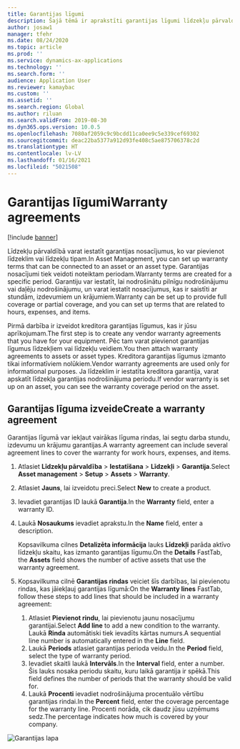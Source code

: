 ```yaml
---
title: Garantijas līgumi
description: Šajā tēmā ir aprakstīti garantijas līgumi līdzekļu pārvaldībā.
author: josaw1
manager: tfehr
ms.date: 08/24/2020
ms.topic: article
ms.prod: ''
ms.service: dynamics-ax-applications
ms.technology: ''
ms.search.form: ''
audience: Application User
ms.reviewer: kamaybac
ms.custom: ''
ms.assetid: ''
ms.search.region: Global
ms.author: riluan
ms.search.validFrom: 2019-08-30
ms.dyn365.ops.version: 10.0.5
ms.openlocfilehash: 7080af2059c9c9bcdd11ca0ee9c5e339cef69302
ms.sourcegitcommit: deac22ba5377a912d93fe408c5ae875706378c2d
ms.translationtype: HT
ms.contentlocale: lv-LV
ms.lasthandoff: 01/16/2021
ms.locfileid: "5021508"
---
```

# <a name="warranty-agreements"></a><span data-ttu-id="37a1a-103">Garantijas līgumi</span><span class="sxs-lookup"><span data-stu-id="37a1a-103">Warranty agreements</span></span>

[!include [banner](../../includes/banner.md)]

 


<span data-ttu-id="37a1a-104">Līdzekļu pārvaldībā varat iestatīt garantijas nosacījumus, ko var pievienot līdzeklim vai līdzekļu tipam.</span><span class="sxs-lookup"><span data-stu-id="37a1a-104">In Asset Management, you can set up warranty terms that can be connected to an asset or an asset type.</span></span> <span data-ttu-id="37a1a-105">Garantijas nosacījumi tiek veidoti noteiktam periodam.</span><span class="sxs-lookup"><span data-stu-id="37a1a-105">Warranty terms are created for a specific period.</span></span> <span data-ttu-id="37a1a-106">Garantiju var iestatīt, lai nodrošinātu pilnīgu nodrošinājumu vai daļēju nodrošinājumu, un varat iestatīt nosacījumus, kas ir saistīti ar stundām, izdevumiem un krājumiem.</span><span class="sxs-lookup"><span data-stu-id="37a1a-106">Warranty can be set up to provide full coverage or partial coverage, and you can set up terms that are related to hours, expenses, and items.</span></span>

<span data-ttu-id="37a1a-107">Pirmā darbība ir izveidot kreditora garantijas līgumus, kas ir jūsu aprīkojumam.</span><span class="sxs-lookup"><span data-stu-id="37a1a-107">The first step is to create any vendor warranty agreements that you have for your equipment.</span></span> <span data-ttu-id="37a1a-108">Pēc tam varat pievienot garantijas līgumus līdzekļiem vai līdzekļu veidiem.</span><span class="sxs-lookup"><span data-stu-id="37a1a-108">You then attach warranty agreements to assets or asset types.</span></span> <span data-ttu-id="37a1a-109">Kreditora garantijas līgumus izmanto tikai informatīviem nolūkiem.</span><span class="sxs-lookup"><span data-stu-id="37a1a-109">Vendor warranty agreements are used only for informational purposes.</span></span> <span data-ttu-id="37a1a-110">Ja līdzeklim ir iestatīta kreditora garantija, varat apskatīt līdzekļa garantijas nodrošinājuma periodu.</span><span class="sxs-lookup"><span data-stu-id="37a1a-110">If vendor warranty is set up on an asset, you can see the warranty coverage period on the asset.</span></span>

## <a name="create-a-warranty-agreement"></a><span data-ttu-id="37a1a-111">Garantijas līguma izveide</span><span class="sxs-lookup"><span data-stu-id="37a1a-111">Create a warranty agreement</span></span>

<span data-ttu-id="37a1a-112">Garantijas līgumā var iekļaut vairākas līguma rindas, lai segtu darba stundu, izdevumu un krājumu garantijas.</span><span class="sxs-lookup"><span data-stu-id="37a1a-112">A warranty agreement can include several agreement lines to cover the warranty for work hours, expenses, and items.</span></span>

1. <span data-ttu-id="37a1a-113">Atlasiet **Līdzekļu pārvaldība** \> **Iestatīšana** \> **Līdzekļi** \> **Garantija**.</span><span class="sxs-lookup"><span data-stu-id="37a1a-113">Select **Asset management** \> **Setup** \> **Assets** \> **Warranty**.</span></span>
2. <span data-ttu-id="37a1a-114">Atlasiet **Jauns**, lai izveidotu preci.</span><span class="sxs-lookup"><span data-stu-id="37a1a-114">Select **New** to create a product.</span></span>
3. <span data-ttu-id="37a1a-115">Ievadiet garantijas ID laukā **Garantija**.</span><span class="sxs-lookup"><span data-stu-id="37a1a-115">In the **Warranty** field, enter a warranty ID.</span></span> 
4. <span data-ttu-id="37a1a-116">Laukā **Nosaukums** ievadiet aprakstu.</span><span class="sxs-lookup"><span data-stu-id="37a1a-116">In the **Name** field, enter a description.</span></span>

    <span data-ttu-id="37a1a-117">Kopsavilkuma cilnes **Detalizēta informācija** lauks **Līdzekļi** parāda aktīvo līdzekļu skaitu, kas izmanto garantijas līgumu.</span><span class="sxs-lookup"><span data-stu-id="37a1a-117">On the **Details** FastTab, the **Assets** field shows the number of active assets that use the warranty agreement.</span></span>

5. <span data-ttu-id="37a1a-118">Kopsavilkuma cilnē **Garantijas rindas** veiciet šīs darbības, lai pievienotu rindas, kas jāiekļauj garantijas līgumā:</span><span class="sxs-lookup"><span data-stu-id="37a1a-118">On the **Warranty lines** FastTab, follow these steps to add lines that should be included in a warranty agreement:</span></span>

    1. <span data-ttu-id="37a1a-119">Atlasiet **Pievienot rindu**, lai pievienotu jaunu nosacījumu garantijai.</span><span class="sxs-lookup"><span data-stu-id="37a1a-119">Select **Add line** to add a new condition to the warranty.</span></span> <span data-ttu-id="37a1a-120">Laukā **Rinda** automātiski tiek ievadīts kārtas numurs.</span><span class="sxs-lookup"><span data-stu-id="37a1a-120">A sequential line number is automatically entered in the **Line** field.</span></span>
    2. <span data-ttu-id="37a1a-121">Laukā **Periods** atlasiet garantijas perioda veidu.</span><span class="sxs-lookup"><span data-stu-id="37a1a-121">In the **Period** field, select the type of warranty period.</span></span>
    3. <span data-ttu-id="37a1a-122">Ievadiet skaitli laukā **Intervāls**.</span><span class="sxs-lookup"><span data-stu-id="37a1a-122">In the **Interval** field, enter a number.</span></span> <span data-ttu-id="37a1a-123">Šis lauks nosaka periodu skaitu, kuru laikā garantija ir spēkā.</span><span class="sxs-lookup"><span data-stu-id="37a1a-123">This field defines the number of periods that the warranty should be valid for.</span></span>
    4. <span data-ttu-id="37a1a-124">Laukā **Procenti** ievadiet nodrošinājuma procentuālo vērtību garantijas rindai.</span><span class="sxs-lookup"><span data-stu-id="37a1a-124">In the **Percent** field, enter the coverage percentage for the warranty line.</span></span> <span data-ttu-id="37a1a-125">Procenti norāda, cik daudz jūsu uzņēmums sedz.</span><span class="sxs-lookup"><span data-stu-id="37a1a-125">The percentage indicates how much is covered by your company.</span></span>

![Garantijas lapa](media/01-warranty.png)
